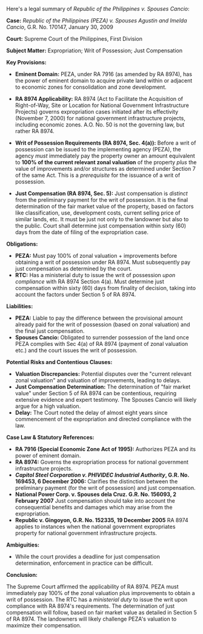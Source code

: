 Here's a legal summary of *Republic of the Philippines v. Spouses Cancio*:

**Case:** *Republic of the Philippines (PEZA) v. Spouses Agustin and Imelda Cancio*, G.R. No. 170147, January 30, 2009

**Court:** Supreme Court of the Philippines, First Division

**Subject Matter:** Expropriation; Writ of Possession; Just Compensation

**Key Provisions:**

*   **Eminent Domain:** PEZA, under RA 7916 (as amended by RA 8974), has the power of eminent domain to acquire private land within or adjacent to economic zones for consolidation and zone development.

*   **RA 8974 Applicability:** RA 8974 (Act to Facilitate the Acquisition of Right-of-Way, Site or Location for National Government Infrastructure Projects) governs expropriation cases initiated after its effectivity (November 7, 2000) for national government infrastructure projects, including economic zones. A.O. No. 50 is not the governing law, but rather RA 8974.

*   **Writ of Possession Requirements (RA 8974, Sec. 4(a)):**  Before a writ of possession can be issued to the implementing agency (PEZA), the agency *must* immediately pay the property owner an amount equivalent to **100% of the current relevant zonal valuation** of the property *plus* the value of improvements and/or structures as determined under Section 7 of the same Act. This is a *prerequisite* for the issuance of a writ of possession.

*   **Just Compensation (RA 8974, Sec. 5):** Just compensation is *distinct* from the preliminary payment for the writ of possession. It is the final determination of the fair market value of the property, based on factors like classification, use, development costs, current selling price of similar lands, etc.  It must be just not only to the landowner but also to the public. Court shall determine just compensation within sixty (60) days from the date of filing of the expropriation case.

**Obligations:**

*   **PEZA:**  Must pay 100% of zonal valuation + improvements before obtaining a writ of possession under RA 8974.  Must subsequently pay just compensation as determined by the court.
*   **RTC:**  Has a ministerial duty to issue the writ of possession *upon compliance* with RA 8974 Section 4(a). Must determine just compensation within sixty (60) days from finality of decision, taking into account the factors under Section 5 of RA 8974.

**Liabilities:**

*   **PEZA:** Liable to pay the difference between the provisional amount already paid for the writ of possession (based on zonal valuation) and the final just compensation.
*   **Spouses Cancio:** Obligated to surrender possession of the land once PEZA complies with Sec 4(a) of RA 8974 (payment of zonal valuation etc.) and the court issues the writ of possession.

**Potential Risks and Contentious Clauses:**

*   **Valuation Discrepancies:**  Potential disputes over the "current relevant zonal valuation" and valuation of improvements, leading to delays.
*   **Just Compensation Determination:**  The determination of "fair market value" under Section 5 of RA 8974 can be contentious, requiring extensive evidence and expert testimony. The Spouses Cancio will likely argue for a high valuation.
*   **Delay:** The Court noted the delay of almost eight years since commencement of the expropriation and directed compliance with the law.

**Case Law & Statutory References:**

*   **RA 7916 (Special Economic Zone Act of 1995):**  Authorizes PEZA and its power of eminent domain.
*   **RA 8974:** Governs the expropriation process for national government infrastructure projects.
*   ***Capitol Steel Corporation v. PHIVIDEC Industrial Authority*, G.R. No. 169453, 6 December 2006:**  Clarifies the distinction between the preliminary payment (for the writ of possession) and just compensation.
*   **National Power Corp. v. Spouses dela Cruz. G.R. No. 156093, 2 February 2007** Just compensation should take into account the consequential benefits and damages which may arise from the expropriation.
*   **Republic v. Gingoyon, G.R. No. 152335, 19 December 2005** RA 8974 applies to instances when the national government expropriates property for national government infrastructure projects.

**Ambiguities:**

*   While the court provides a deadline for just compensation determination, enforcement in practice can be difficult.

**Conclusion:**

The Supreme Court affirmed the applicability of RA 8974. PEZA must immediately pay 100% of the zonal valuation plus improvements to obtain a writ of possession. The RTC has a *ministerial duty* to issue the writ upon compliance with RA 8974's requirements. The determination of just compensation will follow, based on fair market value as detailed in Section 5 of RA 8974. The landowners will likely challenge PEZA's valuation to maximize their compensation.
